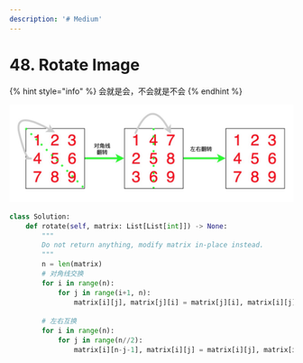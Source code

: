 ```yaml
---
description: '# Medium'
---
```


# 48. Rotate Image

{% hint style="info" %}
会就是会，不会就是不会
{% endhint %}

![](.gitbook/assets/1600325679265.jpg)

```python
class Solution:
    def rotate(self, matrix: List[List[int]]) -> None:
        """
        Do not return anything, modify matrix in-place instead.
        """
        n = len(matrix)
        # 对角线交换
        for i in range(n):
            for j in range(i+1, n):
                matrix[i][j], matrix[j][i] = matrix[j][i], matrix[i][j]

        # 左右互换
        for i in range(n):
            for j in range(n//2):
                matrix[i][n-j-1], matrix[i][j] = matrix[i][j], matrix[i][n-j-1]
```

